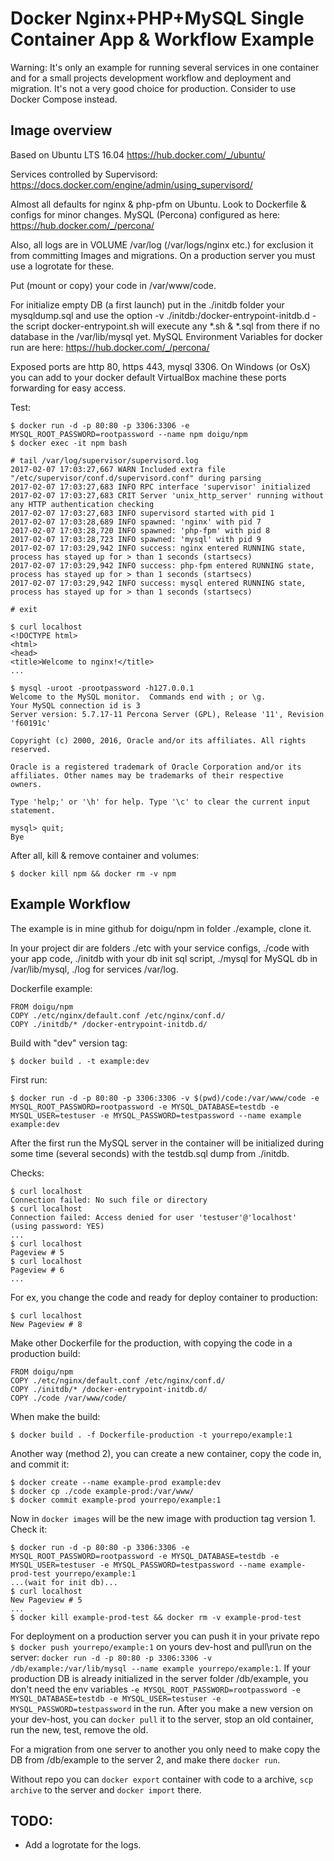 # Docker Nginx+PHP+MySQL Single Container App & Workflow Example

Warning: It's only an example for running several services in one container and for a small projects development workflow and deployment and migration. It's not а very good choice for production. Consider to use Docker Compose instead.

## Image overview

Based on Ubuntu LTS 16.04 https://hub.docker.com/_/ubuntu/

Services controlled by Supervisord: https://docs.docker.com/engine/admin/using_supervisord/

Almost all defaults for nginx & php-pfm on Ubuntu. Look to Dockerfile & configs for minor changes. MySQL (Percona) configured as here: https://hub.docker.com/_/percona/

Also, all logs are in VOLUME /var/log (/var/logs/nginx etc.) for exclusion it from committing Images and migrations. On a production server you must use a logrotate for these.

Put (mount or copy) your code in /var/www/code.

For initialize empty DB (a first launch) put in the ./initdb folder your mysqldump.sql and use the option -v ./initdb:/docker-entrypoint-initdb.d - the script docker-entrypoint.sh will execute any *.sh & *.sql from there if no database in the /var/lib/mysql yet. MySQL Environment Variables for docker run are here: https://hub.docker.com/_/percona/

Exposed ports are http 80, https 443, mysql 3306. On Windows (or OsX) you can add to your docker default VirtualBox machine these ports forwarding for easy access.

Test:
```
$ docker run -d -p 80:80 -p 3306:3306 -e MYSQL_ROOT_PASSWORD=rootpassword --name npm doigu/npm
$ docker exec -it npm bash

# tail /var/log/supervisor/supervisord.log
2017-02-07 17:03:27,667 WARN Included extra file "/etc/supervisor/conf.d/supervisord.conf" during parsing
2017-02-07 17:03:27,683 INFO RPC interface 'supervisor' initialized
2017-02-07 17:03:27,683 CRIT Server 'unix_http_server' running without any HTTP authentication checking
2017-02-07 17:03:27,683 INFO supervisord started with pid 1
2017-02-07 17:03:28,689 INFO spawned: 'nginx' with pid 7
2017-02-07 17:03:28,720 INFO spawned: 'php-fpm' with pid 8
2017-02-07 17:03:28,723 INFO spawned: 'mysql' with pid 9
2017-02-07 17:03:29,942 INFO success: nginx entered RUNNING state, process has stayed up for > than 1 seconds (startsecs)
2017-02-07 17:03:29,942 INFO success: php-fpm entered RUNNING state, process has stayed up for > than 1 seconds (startsecs)
2017-02-07 17:03:29,942 INFO success: mysql entered RUNNING state, process has stayed up for > than 1 seconds (startsecs)

# exit

$ curl localhost
<!DOCTYPE html>
<html>
<head>
<title>Welcome to nginx!</title>
...

$ mysql -uroot -prootpassword -h127.0.0.1
Welcome to the MySQL monitor.  Commands end with ; or \g.
Your MySQL connection id is 3
Server version: 5.7.17-11 Percona Server (GPL), Release '11', Revision 'f60191c'

Copyright (c) 2000, 2016, Oracle and/or its affiliates. All rights reserved.

Oracle is a registered trademark of Oracle Corporation and/or its
affiliates. Other names may be trademarks of their respective
owners.

Type 'help;' or '\h' for help. Type '\c' to clear the current input statement.

mysql> quit;
Bye
```


After all, kill & remove container and volumes:
```
$ docker kill npm && docker rm -v npm
```

## Example Workflow

The example is in mine github for doigu/npm in folder ./example, clone it.

In your project dir are folders ./etc with your service configs, ./code with your app code, ./initdb with your db init sql script, ./mysql for MySQL db in /var/lib/mysql, ./log for services /var/log.

Dockerfile example:
```
FROM doigu/npm
COPY ./etc/nginx/default.conf /etc/nginx/conf.d/
COPY ./initdb/* /docker-entrypoint-initdb.d/
```


Build with "dev" version tag:
```
$ docker build . -t example:dev
```


First run:
```
$ docker run -d -p 80:80 -p 3306:3306 -v $(pwd)/code:/var/www/code -e MYSQL_ROOT_PASSWORD=rootpassword -e MYSQL_DATABASE=testdb -e MYSQL_USER=testuser -e MYSQL_PASSWORD=testpassword --name example example:dev
```


After the first run the MySQL server in the container will be initialized during some time (several seconds) with the testdb.sql dump from ./initdb.

Checks:
```
$ curl localhost
Connection failed: No such file or directory
$ curl localhost
Connection failed: Access denied for user 'testuser'@'localhost' (using password: YES)
...
$ curl localhost
Pageview # 5
$ curl localhost
Pageview # 6
...
```


For ex, you change the code and ready for deploy container to production:
```
$ curl localhost
New Pageview # 8
```


Make other Dockerfile for the production, with copying the code in a production build:
```
FROM doigu/npm
COPY ./etc/nginx/default.conf /etc/nginx/conf.d/
COPY ./initdb/* /docker-entrypoint-initdb.d/
COPY ./code /var/www/code/
```


When make the build:
```
$ docker build . -f Dockerfile-production -t yourrepo/example:1
```


Another way (method 2), you can create a new container, copy the code in, and commit it:
```
$ docker create --name example-prod example:dev
$ docker cp ./code example-prod:/var/www/
$ docker commit example-prod yourrepo/example:1
```


Now in `docker images` will be the new image with production tag version 1. Check it:
```
$ docker run -d -p 80:80 -p 3306:3306 -e MYSQL_ROOT_PASSWORD=rootpassword -e MYSQL_DATABASE=testdb -e MYSQL_USER=testuser -e MYSQL_PASSWORD=testpassword --name example-prod-test yourrepo/example:1
...(wait for init db)...
$ curl localhost
New Pageview # 5
...
$ docker kill example-prod-test && docker rm -v example-prod-test
```


For deployment on a production server you can push it in your private repo `$ docker push yourrepo/example:1` on yours dev-host and pull\run on the server: `docker run -d -p 80:80 -p 3306:3306 -v /db/example:/var/lib/mysql --name example yourrepo/example:1`. If your production DB is already initialized in the server folder /db/example, you don't need the env variables `-e MYSQL_ROOT_PASSWORD=rootpassword -e MYSQL_DATABASE=testdb -e MYSQL_USER=testuser -e MYSQL_PASSWORD=testpassword` in the run. After you make a new version on your dev-host, you can `docker pull` it to the server, stop an old container, run the new, test, remove the old.

For a migration from one server to another you only need to make copy the DB from /db/example to the server 2, and make there `docker run`.

Without repo you can `docker export` container with code to a archive, `scp archive` to the server and `docker import` there.


## TODO:

- Add a logrotate for the logs.